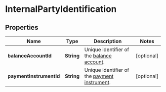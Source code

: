 

# InternalPartyIdentification


## Properties

| Name | Type | Description | Notes |
|------------ | ------------- | ------------- | -------------|
|**balanceAccountId** | **String** | Unique identifier of the [balance account](https://docs.adyen.com/api-explorer/#/balanceplatform/latest/post/balanceAccounts__resParam_id). |  [optional] |
|**paymentInstrumentId** | **String** | Unique identifier of the [payment instrument](https://docs.adyen.com/api-explorer/#/balanceplatform/latest/post/paymentInstruments__resParam_id). |  [optional] |



